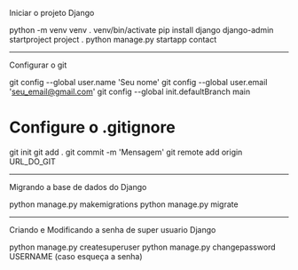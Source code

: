 Iniciar o projeto Django

python -m venv venv
. venv/bin/activate
pip install django
django-admin startproject project .
python manage.py startapp contact

---------------

Configurar o git

git config --global user.name 'Seu nome'
git config --global user.email 'seu_email@gmail.com'
git config --global init.defaultBranch main
# Configure o .gitignore
git init
git add .
git commit -m 'Mensagem'
git remote add origin URL_DO_GIT

-----------------

Migrando a base de dados do Django

python manage.py makemigrations
python manage.py migrate

-----------------

Criando e Modificando a senha de super usuario Django

python manage.py createsuperuser
python manage.py changepassword USERNAME (caso esqueça a senha)